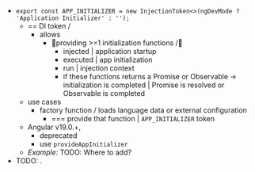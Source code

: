* `export const APP_INITIALIZER = new InjectionToken<>(ngDevMode ? 'Application Initializer' : '');`
  * == DI token / 
    * allows
      * 👀providing >=1 initialization functions /👀
        * injected | application startup
        * executed | app initialization 
        * run | injection context 
        * if these functions returns a Promise or Observable -> initialization is completed | Promise is resolved or Observable is completed
  * use cases
    * factory function / loads language data or external configuration
      * === provide that function | `APP_INITIALIZER` token
  * Angular v19.0.+,
    * deprecated
    * use `provideAppInitializer`
  * _Example:_ TODO: Where to add?
* TODO:
  .